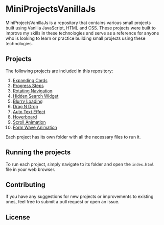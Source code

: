 

# MiniProjectsVanillaJs

MiniProjectsVanillaJs is a repository that contains various small projects built using Vanilla JavaScript, HTML and CSS. These projects were built to improve my skills in these technologies and serve as a reference for anyone who is looking to learn or practice building small projects using these technologies.

## Projects

The following projects are included in this repository:

1. [Expanding Cards](./expanding-cards)
2. [Progress Steps](./progress-steps)
3. [Rotating Navigation](./rotating-navigation)
4. [Hidden Search Widget](./hidden-search-widget)
5. [Blurry Loading](./blurry-loading)
6. [Drag N Drop](./drag-n-drop)
7. [Auto Text Effect](./auto-text-effect)
8. [Hoverboard](./hoverboard)
9. [Scroll Animation](./scroll-animation)
10. [Form Wave Animation](./form-wave-animation)

Each project has its own folder with all the necessary files to run it.

## Running the projects

To run each project, simply navigate to its folder and open the `index.html` file in your web browser.

## Contributing

If you have any suggestions for new projects or improvements to existing ones, feel free to submit a pull request or open an issue.

## License

